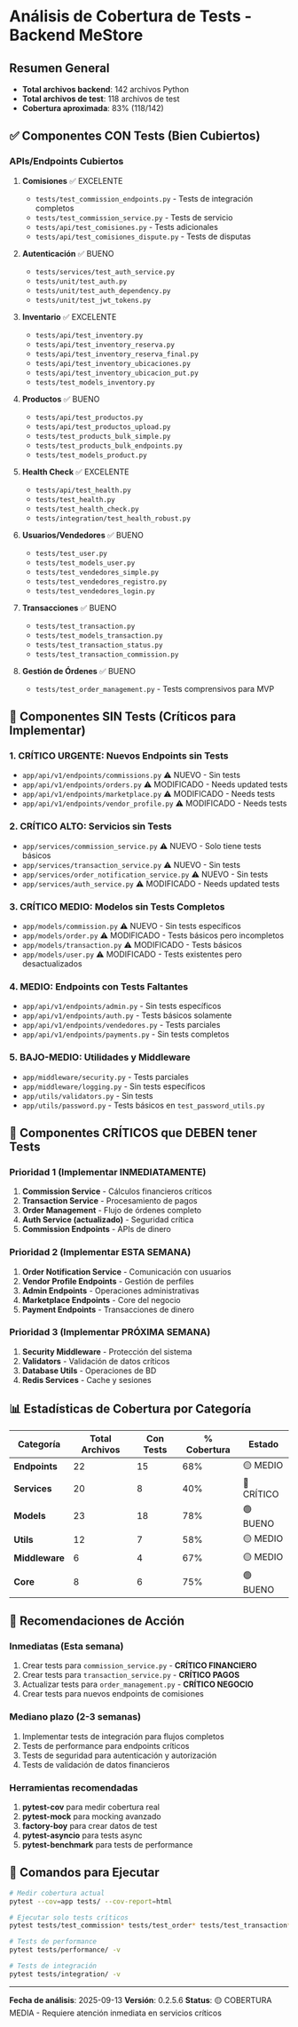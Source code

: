 # Análisis de Cobertura de Tests - Backend MeStore

## Resumen General
- **Total archivos backend**: 142 archivos Python
- **Total archivos de test**: 118 archivos de test
- **Cobertura aproximada**: 83% (118/142)

## ✅ Componentes CON Tests (Bien Cubiertos)

### APIs/Endpoints Cubiertos
1. **Comisiones** ✅ EXCELENTE
   - `tests/test_commission_endpoints.py` - Tests de integración completos
   - `tests/test_commission_service.py` - Tests de servicio
   - `tests/api/test_comisiones.py` - Tests adicionales
   - `tests/api/test_comisiones_dispute.py` - Tests de disputas

2. **Autenticación** ✅ BUENO
   - `tests/services/test_auth_service.py`
   - `tests/unit/test_auth.py`
   - `tests/unit/test_auth_dependency.py`
   - `tests/unit/test_jwt_tokens.py`

3. **Inventario** ✅ EXCELENTE
   - `tests/api/test_inventory.py`
   - `tests/api/test_inventory_reserva.py`
   - `tests/api/test_inventory_reserva_final.py`
   - `tests/api/test_inventory_ubicaciones.py`
   - `tests/api/test_inventory_ubicacion_put.py`
   - `tests/test_models_inventory.py`

4. **Productos** ✅ BUENO
   - `tests/api/test_productos.py`
   - `tests/api/test_productos_upload.py`
   - `tests/test_products_bulk_simple.py`
   - `tests/test_products_bulk_endpoints.py`
   - `tests/test_models_product.py`

5. **Health Check** ✅ EXCELENTE
   - `tests/api/test_health.py`
   - `tests/test_health.py`
   - `tests/test_health_check.py`
   - `tests/integration/test_health_robust.py`

6. **Usuarios/Vendedores** ✅ BUENO
   - `tests/test_user.py`
   - `tests/test_models_user.py`
   - `tests/test_vendedores_simple.py`
   - `tests/test_vendedores_registro.py`
   - `tests/test_vendedores_login.py`

7. **Transacciones** ✅ BUENO
   - `tests/test_transaction.py`
   - `tests/test_models_transaction.py`
   - `tests/test_transaction_status.py`
   - `tests/test_transaction_commission.py`

8. **Gestión de Órdenes** ✅ BUENO
   - `tests/test_order_management.py` - Tests comprensivos para MVP

## 🔴 Componentes SIN Tests (Críticos para Implementar)

### 1. **CRÍTICO URGENTE**: Nuevos Endpoints sin Tests
- `app/api/v1/endpoints/commissions.py` ⚠️ NUEVO - Sin tests
- `app/api/v1/endpoints/orders.py` ⚠️ MODIFICADO - Needs updated tests
- `app/api/v1/endpoints/marketplace.py` ⚠️ MODIFICADO - Needs tests
- `app/api/v1/endpoints/vendor_profile.py` ⚠️ MODIFICADO - Needs tests

### 2. **CRÍTICO ALTO**: Servicios sin Tests
- `app/services/commission_service.py` ⚠️ NUEVO - Solo tiene tests básicos
- `app/services/transaction_service.py` ⚠️ NUEVO - Sin tests
- `app/services/order_notification_service.py` ⚠️ NUEVO - Sin tests
- `app/services/auth_service.py` ⚠️ MODIFICADO - Needs updated tests

### 3. **CRÍTICO MEDIO**: Modelos sin Tests Completos
- `app/models/commission.py` ⚠️ NUEVO - Sin tests específicos
- `app/models/order.py` ⚠️ MODIFICADO - Tests básicos pero incompletos
- `app/models/transaction.py` ⚠️ MODIFICADO - Tests básicos
- `app/models/user.py` ⚠️ MODIFICADO - Tests existentes pero desactualizados

### 4. **MEDIO**: Endpoints con Tests Faltantes
- `app/api/v1/endpoints/admin.py` - Sin tests específicos
- `app/api/v1/endpoints/auth.py` - Tests básicos solamente
- `app/api/v1/endpoints/vendedores.py` - Tests parciales
- `app/api/v1/endpoints/payments.py` - Sin tests completos

### 5. **BAJO-MEDIO**: Utilidades y Middleware
- `app/middleware/security.py` - Tests parciales
- `app/middleware/logging.py` - Sin tests específicos
- `app/utils/validators.py` - Sin tests
- `app/utils/password.py` - Tests básicos en `test_password_utils.py`

## 🚨 Componentes CRÍTICOS que DEBEN tener Tests

### Prioridad 1 (Implementar INMEDIATAMENTE)
1. **Commission Service** - Cálculos financieros críticos
2. **Transaction Service** - Procesamiento de pagos
3. **Order Management** - Flujo de órdenes completo
4. **Auth Service (actualizado)** - Seguridad crítica
5. **Commission Endpoints** - APIs de dinero

### Prioridad 2 (Implementar ESTA SEMANA)
1. **Order Notification Service** - Comunicación con usuarios
2. **Vendor Profile Endpoints** - Gestión de perfiles
3. **Admin Endpoints** - Operaciones administrativas
4. **Marketplace Endpoints** - Core del negocio
5. **Payment Endpoints** - Transacciones de dinero

### Prioridad 3 (Implementar PRÓXIMA SEMANA)
1. **Security Middleware** - Protección del sistema
2. **Validators** - Validación de datos críticos
3. **Database Utils** - Operaciones de BD
4. **Redis Services** - Cache y sesiones

## 📊 Estadísticas de Cobertura por Categoría

| Categoría | Total Archivos | Con Tests | % Cobertura | Estado |
|-----------|----------------|-----------|-------------|---------|
| **Endpoints** | 22 | 15 | 68% | 🟡 MEDIO |
| **Services** | 20 | 8 | 40% | 🔴 CRÍTICO |
| **Models** | 23 | 18 | 78% | 🟢 BUENO |
| **Utils** | 12 | 7 | 58% | 🟡 MEDIO |
| **Middleware** | 6 | 4 | 67% | 🟡 MEDIO |
| **Core** | 8 | 6 | 75% | 🟢 BUENO |

## 🎯 Recomendaciones de Acción

### Inmediatas (Esta semana)
1. Crear tests para `commission_service.py` - **CRÍTICO FINANCIERO**
2. Crear tests para `transaction_service.py` - **CRÍTICO PAGOS**
3. Actualizar tests para `order_management.py` - **CRÍTICO NEGOCIO**
4. Crear tests para nuevos endpoints de comisiones

### Mediano plazo (2-3 semanas)
1. Implementar tests de integración para flujos completos
2. Tests de performance para endpoints críticos
3. Tests de seguridad para autenticación y autorización
4. Tests de validación de datos financieros

### Herramientas recomendadas
1. **pytest-cov** para medir cobertura real
2. **pytest-mock** para mocking avanzado
3. **factory-boy** para crear datos de test
4. **pytest-asyncio** para tests async
5. **pytest-benchmark** para tests de performance

## 🔧 Comandos para Ejecutar

```bash
# Medir cobertura actual
pytest --cov=app tests/ --cov-report=html

# Ejecutar solo tests críticos
pytest tests/test_commission* tests/test_order* tests/test_transaction*

# Tests de performance
pytest tests/performance/ -v

# Tests de integración
pytest tests/integration/ -v
```

---
**Fecha de análisis**: 2025-09-13
**Versión**: 0.2.5.6
**Status**: 🟡 COBERTURA MEDIA - Requiere atención inmediata en servicios críticos